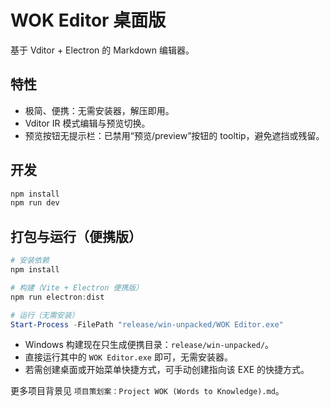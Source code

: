 # WOK Editor 桌面版

基于 Vditor + Electron 的 Markdown 编辑器。

## 特性

- 极简、便携：无需安装器，解压即用。
- Vditor IR 模式编辑与预览切换。
- 预览按钮无提示栏：已禁用“预览/preview”按钮的 tooltip，避免遮挡或残留。

## 开发

```bash
npm install
npm run dev
```

## 打包与运行（便携版）

```powershell
# 安装依赖
npm install

# 构建（Vite + Electron 便携版）
npm run electron:dist

# 运行（无需安装）
Start-Process -FilePath "release/win-unpacked/WOK Editor.exe"
```

- Windows 构建现在只生成便携目录：`release/win-unpacked/`。
- 直接运行其中的 `WOK Editor.exe` 即可，无需安装器。
- 若需创建桌面或开始菜单快捷方式，可手动创建指向该 EXE 的快捷方式。

更多项目背景见 `项目策划案：Project WOK (Words to Knowledge).md`。
